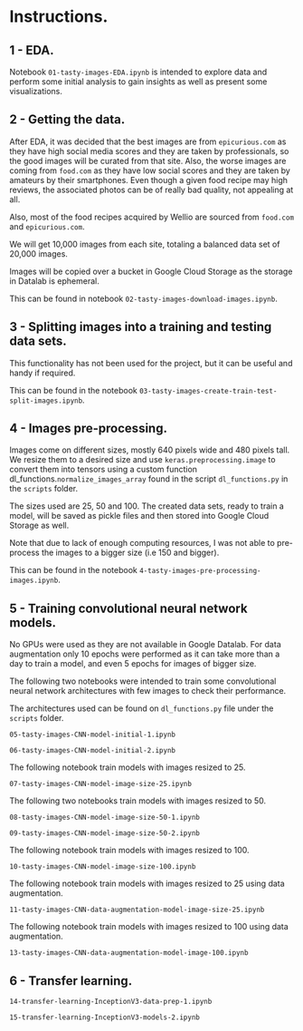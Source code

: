 # Instructions.

## 1 - EDA.
Notebook `01-tasty-images-EDA.ipynb` is intended to explore data and perform some initial analysis to gain insights as well as present some visualizations.

## 2 - Getting the data.
After EDA, it was decided that the best images are from `epicurious.com` as they have high social media scores and they are taken by professionals, so the good images will be curated from that site. Also, the worse images are coming from `food.com` as they have low social scores and they are taken by amateurs by their smartphones. Even though a given food recipe may high reviews, the associated photos can be of really bad quality, not appealing at all.

Also, most of the food recipes acquired by Wellio are sourced from `food.com` and `epicurious.com`.

We will get 10,000 images from each site, totaling a balanced data set of 20,000 images.

Images will be copied over a bucket in Google Cloud Storage as the storage in Datalab is ephemeral.

This can be found in notebook `02-tasty-images-download-images.ipynb`.

## 3 - Splitting images into a training and testing data sets.
This functionality has not been used for the project, but it can be useful and handy if required.

This can be found in the notebook `03-tasty-images-create-train-test-split-images.ipynb`.

## 4 - Images pre-processing.
Images come on different sizes, mostly 640 pixels wide and 480 pixels tall. We resize them to a desired size and use `keras.preprocessing.image` to convert them into tensors using a custom function dl_functions.`normalize_images_array`
found in the script `dl_functions.py` in the `scripts` folder.

The sizes used are 25, 50 and 100. The created data sets, ready to train a model, will be saved as pickle files and then stored into Google Cloud Storage as well.

Note that due to lack of enough computing resources, I was not able to pre-process the images to a bigger size (i.e 150 and bigger).

This can be found in the notebook `4-tasty-images-pre-processing-images.ipynb`.

## 5 - Training convolutional neural network models.

No GPUs were used as they are not available in Google Datalab. For data augmentation only 10 epochs were performed as it can take more than a day to train a model, and even 5 epochs for images of bigger size.

The following two notebooks were intended to train some convolutional neural network architectures with few images to check their performance.

The architectures used can be found on `dl_functions.py` file under the `scripts` folder.

`05-tasty-images-CNN-model-initial-1.ipynb`

`06-tasty-images-CNN-model-initial-2.ipynb`

The following notebook train models with images resized to 25.

`07-tasty-images-CNN-model-image-size-25.ipynb`

The following two notebooks train models with images resized to 50.

`08-tasty-images-CNN-model-image-size-50-1.ipynb`

`09-tasty-images-CNN-model-image-size-50-2.ipynb`

The following notebook train models with images resized to 100.

`10-tasty-images-CNN-model-image-size-100.ipynb`

The following notebook train models with images resized to 25 using data augmentation.

`11-tasty-images-CNN-data-augmentation-model-image-size-25.ipynb`

The following notebook train models with images resized to 100 using data augmentation.

`13-tasty-images-CNN-data-augmentation-model-image-100.ipynb`

## 6 - Transfer learning.

`14-transfer-learning-InceptionV3-data-prep-1.ipynb`

`15-transfer-learning-InceptionV3-models-2.ipynb`

